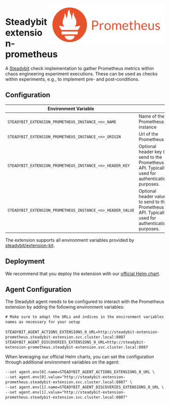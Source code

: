 <img src="./logo.png" height="130" align="right" alt="Prometheus logo depicting a fire next to the text 'Prometheus'">

# Steadybit extension-prometheus

A [Steadybit](https://www.steadybit.com/) check implementation to gather Prometheus metrics within chaos engineering experiment executions. These can be used as checks within experiments, e.g., to implement pre- and post-conditions.

## Configuration

| Environment Variable                                       |                                                                                                  |
|------------------------------------------------------------|--------------------------------------------------------------------------------------------------|
| `STEADYBIT_EXTENSION_PROMETHEUS_INSTANCE_<n>_NAME`         | Name of the Prometheus instance                                                                  |
| `STEADYBIT_EXTENSION_PROMETHEUS_INSTANCE_<n>_ORIGIN`       | Url of the Prometheus                                                                            |
| `STEADYBIT_EXTENSION_PROMETHEUS_INSTANCE_<n>_HEADER_KEY`   | Optional header key to send to the Prometheus API. Typically used for authentication purposes.   |
| `STEADYBIT_EXTENSION_PROMETHEUS_INSTANCE_<n>_HEADER_VALUE` | Optional header value to send to the Prometheus API. Typically used for authentication purposes. |

The extension supports all environment variables provided by [steadybit/extension-kit](https://github.com/steadybit/extension-kit#environment-variables).

## Deployment

We recommend that you deploy the extension with our [official Helm chart](https://github.com/steadybit/extension-prometheus/tree/main/charts/steadybit-extension-prometheus).

## Agent Configuration

The Steadybit agent needs to be configured to interact with the Prometheus extension by adding the following environment variables:

```shell
# Make sure to adapt the URLs and indices in the environment variables names as necessary for your setup

STEADYBIT_AGENT_ACTIONS_EXTENSIONS_0_URL=http://steadybit-extension-prometheus.steadybit-extension.svc.cluster.local:8087
STEADYBIT_AGENT_DISCOVERIES_EXTENSIONS_0_URL=http://steadybit-extension-prometheus.steadybit-extension.svc.cluster.local:8087
```

When leveraging our official Helm charts, you can set the configuration through additional environment variables on the agent:

```
--set agent.env[0].name=STEADYBIT_AGENT_ACTIONS_EXTENSIONS_0_URL \
--set agent.env[0].value="http://steadybit-extension-prometheus.steadybit-extension.svc.cluster.local:8087" \
--set agent.env[1].name=STEADYBIT_AGENT_DISCOVERIES_EXTENSIONS_0_URL \
--set agent.env[1].value="http://steadybit-extension-prometheus.steadybit-extension.svc.cluster.local:8087"
```
